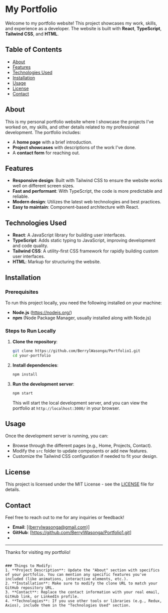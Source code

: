 
# My Portfolio

Welcome to my portfolio website! This project showcases my work, skills, and experience as a developer. The website is built with **React**, **TypeScript**, **Tailwind CSS**, and **HTML**.

## Table of Contents
- [About](#about)
- [Features](#features)
- [Technologies Used](#technologies-used)
- [Installation](#installation)
- [Usage](#usage)
- [License](#license)
- [Contact](#contact)

## About

This is my personal portfolio website where I showcase the projects I’ve worked on, my skills, and other details related to my professional development. The portfolio includes:
- A **home page** with a brief introduction.
- **Project showcases** with descriptions of the work I've done.
- A **contact form** for reaching out.

## Features
- **Responsive design**: Built with Tailwind CSS to ensure the website works well on different screen sizes.
- **Fast and performant**: With TypeScript, the code is more predictable and reliable.
- **Modern design**: Utilizes the latest web technologies and best practices.
- **Easy to maintain**: Component-based architecture with React.

## Technologies Used

- **React**: A JavaScript library for building user interfaces.
- **TypeScript**: Adds static typing to JavaScript, improving development and code quality.
- **Tailwind CSS**: A utility-first CSS framework for rapidly building custom user interfaces.
- **HTML**: Markup for structuring the website.

## Installation

### Prerequisites
To run this project locally, you need the following installed on your machine:
- **Node.js** (https://nodejs.org/)
- **npm** (Node Package Manager, usually installed along with Node.js)

### Steps to Run Locally

1. **Clone the repository**:
   ```bash
   git clone https://github.com/BerrylWasonga/Portfolio1.git
   cd your-portfolio
   ```

2. **Install dependencies**:
   ```bash
   npm install
   ```

3. **Run the development server**:
   ```bash
   npm start
   ```

   This will start the local development server, and you can view the portfolio at `http://localhost:3000/` in your browser.

## Usage

Once the development server is running, you can:
- Browse through the different pages (e.g., Home, Projects, Contact).
- Modify the `src` folder to update components or add new features.
- Customize the Tailwind CSS configuration if needed to fit your design.

## License

This project is licensed under the MIT License - see the [LICENSE](LICENSE) file for details.

## Contact

Feel free to reach out to me for any inquiries or feedback!

- **Email**: [(berrylwasonga@gmail.com)]
- **GitHub**: [https://github.com/BerrylWasonga/Portfolio1.git]
- 

---

Thanks for visiting my portfolio!
```

### Things to Modify:
1. **Project Description**: Update the "About" section with specifics of your portfolio. You can mention any specific features you've included (like animations, interactive elements, etc.).
2. **Installation**: Make sure to modify the clone URL to match your GitHub repository URL.
3. **Contact**: Replace the contact information with your real email, GitHub link, or LinkedIn profile.
4. **Technologies**: If you use other tools or libraries (e.g., Redux, Axios), include them in the "Technologies Used" section.